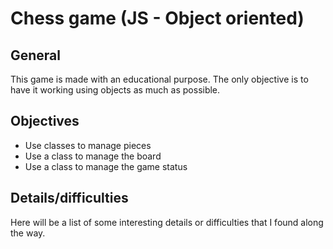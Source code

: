 # Chess game (JS - Object oriented)
## General
This game is made with an educational purpose. The only objective is to have it working using objects as much as possible. 
## Objectives
- Use classes to manage pieces
- Use a class to manage the board
- Use a class to manage the game status
## Details/difficulties
Here will be a list of some interesting details or difficulties that I found along the way.
